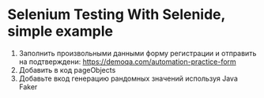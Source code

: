 # Selenium Testing With Selenide, simple example
 
1. Заполнить произвольными данными форму регистрации и отправить на подтверждени: https://demoqa.com/automation-practice-form
2. Добавить в код pageObjects
4. Добавьте вкод генерацию рандомных значений используя Java Faker
